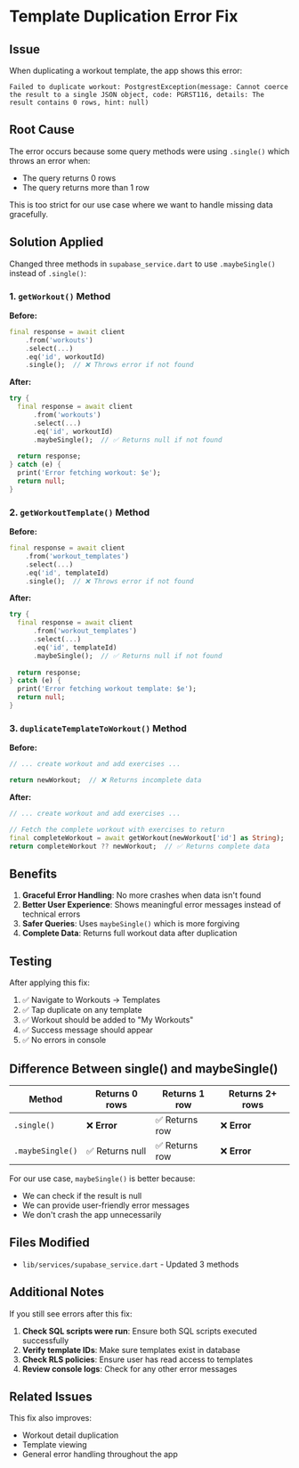 # Template Duplication Error Fix

## Issue
When duplicating a workout template, the app shows this error:
```
Failed to duplicate workout: PostgrestException(message: Cannot coerce the result to a single JSON object, code: PGRST116, details: The result contains 0 rows, hint: null)
```

## Root Cause
The error occurs because some query methods were using `.single()` which throws an error when:
- The query returns 0 rows
- The query returns more than 1 row

This is too strict for our use case where we want to handle missing data gracefully.

## Solution Applied

Changed three methods in `supabase_service.dart` to use `.maybeSingle()` instead of `.single()`:

### 1. `getWorkout()` Method
**Before:**
```dart
final response = await client
    .from('workouts')
    .select(...)
    .eq('id', workoutId)
    .single();  // ❌ Throws error if not found
```

**After:**
```dart
try {
  final response = await client
      .from('workouts')
      .select(...)
      .eq('id', workoutId)
      .maybeSingle();  // ✅ Returns null if not found
  
  return response;
} catch (e) {
  print('Error fetching workout: $e');
  return null;
}
```

### 2. `getWorkoutTemplate()` Method
**Before:**
```dart
final response = await client
    .from('workout_templates')
    .select(...)
    .eq('id', templateId)
    .single();  // ❌ Throws error if not found
```

**After:**
```dart
try {
  final response = await client
      .from('workout_templates')
      .select(...)
      .eq('id', templateId)
      .maybeSingle();  // ✅ Returns null if not found
  
  return response;
} catch (e) {
  print('Error fetching workout template: $e');
  return null;
}
```

### 3. `duplicateTemplateToWorkout()` Method
**Before:**
```dart
// ... create workout and add exercises ...

return newWorkout;  // ❌ Returns incomplete data
```

**After:**
```dart
// ... create workout and add exercises ...

// Fetch the complete workout with exercises to return
final completeWorkout = await getWorkout(newWorkout['id'] as String);
return completeWorkout ?? newWorkout;  // ✅ Returns complete data
```

## Benefits

1. **Graceful Error Handling**: No more crashes when data isn't found
2. **Better User Experience**: Shows meaningful error messages instead of technical errors
3. **Safer Queries**: Uses `maybeSingle()` which is more forgiving
4. **Complete Data**: Returns full workout data after duplication

## Testing

After applying this fix:

1. ✅ Navigate to Workouts → Templates
2. ✅ Tap duplicate on any template
3. ✅ Workout should be added to "My Workouts"
4. ✅ Success message should appear
5. ✅ No errors in console

## Difference Between single() and maybeSingle()

| Method | Returns 0 rows | Returns 1 row | Returns 2+ rows |
|--------|---------------|---------------|-----------------|
| `.single()` | ❌ **Error** | ✅ Returns row | ❌ **Error** |
| `.maybeSingle()` | ✅ Returns null | ✅ Returns row | ❌ **Error** |

For our use case, `maybeSingle()` is better because:
- We can check if the result is null
- We can provide user-friendly error messages
- We don't crash the app unnecessarily

## Files Modified

- `lib/services/supabase_service.dart` - Updated 3 methods

## Additional Notes

If you still see errors after this fix:

1. **Check SQL scripts were run**: Ensure both SQL scripts executed successfully
2. **Verify template IDs**: Make sure templates exist in database
3. **Check RLS policies**: Ensure user has read access to templates
4. **Review console logs**: Check for any other error messages

## Related Issues

This fix also improves:
- Workout detail duplication
- Template viewing
- General error handling throughout the app

